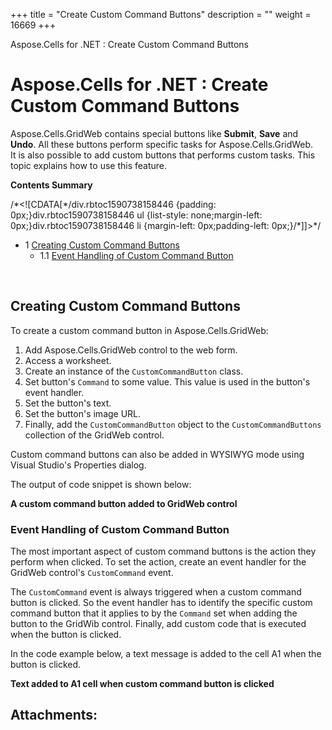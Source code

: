 +++
title = "Create Custom Command Buttons" 
description = "" 
weight = 16669 
+++

Aspose.Cells for .NET : Create Custom Command Buttons  

# Aspose.Cells for .NET : Create Custom Command Buttons


Aspose.Cells.GridWeb contains special buttons like **Submit**, **Save** and **Undo**. All these buttons perform specific tasks for Aspose.Cells.GridWeb.  
It is also possible to add custom buttons that performs custom tasks. This topic explains how to use this feature.

**Contents Summary**

/\*<!\[CDATA\[\*/div.rbtoc1590738158446 {padding: 0px;}div.rbtoc1590738158446 ul {list-style: none;margin-left: 0px;}div.rbtoc1590738158446 li {margin-left: 0px;padding-left: 0px;}/\*\]\]>\*/

*   1 [Creating Custom Command Buttons](#CreateCustomCommandButtons-CreatingCustomCommandButtons)
    *   1.1 [Event Handling of Custom Command Button](#CreateCustomCommandButtons-EventHandlingofCustomCommandButton)

 

## Creating Custom Command Buttons

To create a custom command button in Aspose.Cells.GridWeb:

1.  Add Aspose.Cells.GridWeb control to the web form.
2.  Access a worksheet.
3.  Create an instance of the `CustomCommandButton` class.
4.  Set button's `Command` to some value. This value is used in the button's event handler.
5.  Set the button's text.
6.  Set the button's image URL.
7.  Finally, add the `CustomCommandButton` object to the `CustomCommandButtons` collection of the GridWeb control.

Custom command buttons can also be added in WYSIWYG mode using Visual Studio's Properties dialog.

The output of code snippet is shown below:

**A custom command button added to GridWeb control**  

### Event Handling of Custom Command Button

The most important aspect of custom command buttons is the action they perform when clicked. To set the action, create an event handler for the GridWeb control's `CustomCommand` event.

The `CustomCommand` event is always triggered when a custom command button is clicked. So the event handler has to identify the specific custom command button that it applies to by the `Command` set when adding the button to the GridWib control. Finally, add custom code that is executed when the button is clicked.

In the code example below, a text message is added to the cell A1 when the button is clicked.

**Text added to A1 cell when custom command button is clicked**  

## Attachments:


